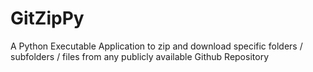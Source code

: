 # GitZipPy
A Python Executable Application to zip and download specific folders / subfolders / files from any publicly available Github Repository
